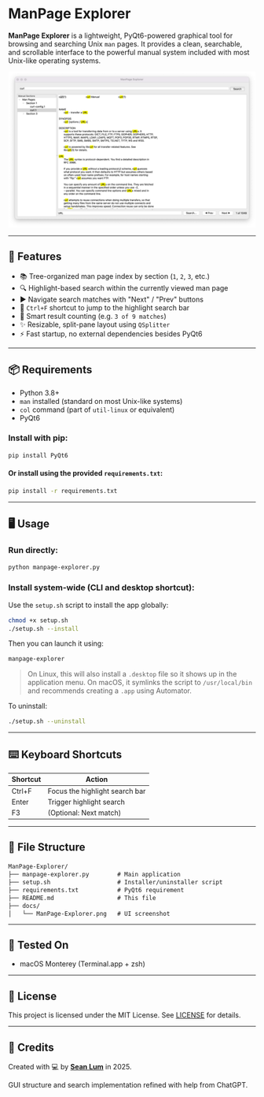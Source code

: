 # ManPage Explorer

**ManPage Explorer** is a lightweight, PyQt6-powered graphical tool for browsing and searching Unix `man` pages. It provides a clean, searchable, and scrollable interface to the powerful manual system included with most Unix-like operating systems.

![screenshot](docs/ManPage-Explorer.png)

---

## 🚀 Features

- 📚 Tree-organized man page index by section (`1`, `2`, `3`, etc.)
- 🔍 Highlight-based search within the currently viewed man page
- ▶️ Navigate search matches with "Next" / "Prev" buttons
- 🎯 `Ctrl+F` shortcut to jump to the highlight search bar
- 🧠 Smart result counting (e.g. `3 of 9 matches`)
- ✨ Resizable, split-pane layout using `QSplitter`
- ⚡️ Fast startup, no external dependencies besides PyQt6

---

## 📦 Requirements

- Python 3.8+
- `man` installed (standard on most Unix-like systems)
- `col` command (part of `util-linux` or equivalent)
- PyQt6

### Install with pip:

```bash
pip install PyQt6
```

#### Or install using the provided `requirements.txt`:

```bash
pip install -r requirements.txt
```

---

## 🖥️ Usage

### Run directly:

```bash
python manpage-explorer.py
```

### Install system-wide (CLI and desktop shortcut):

Use the `setup.sh` script to install the app globally:

```bash
chmod +x setup.sh
./setup.sh --install
```

Then you can launch it using:

```bash
manpage-explorer
```

> On Linux, this will also install a `.desktop` file so it shows up in the application menu.
> On macOS, it symlinks the script to `/usr/local/bin` and recommends creating a `.app` using Automator.

To uninstall:

```bash
./setup.sh --uninstall
```

---

## ⌨️ Keyboard Shortcuts

| Shortcut | Action                          |
|----------|----------------------------------|
| Ctrl+F   | Focus the highlight search bar  |
| Enter    | Trigger highlight search        |
| F3       | (Optional: Next match)          |

---

## 📁 File Structure

```
ManPage-Explorer/
├── manpage-explorer.py        # Main application
├── setup.sh                   # Installer/uninstaller script
├── requirements.txt           # PyQt6 requirement
├── README.md                  # This file
├── docs/
│   └── ManPage-Explorer.png   # UI screenshot
```

---

## 🧪 Tested On

- macOS Monterey (Terminal.app + zsh)

---

## 📄 License

This project is licensed under the MIT License. See [LICENSE](./LICENSE) for details.

---

## 🙌 Credits

Created with 💻 by **[Sean Lum](https://github.com/seanlum)** in 2025.

GUI structure and search implementation refined with help from ChatGPT.